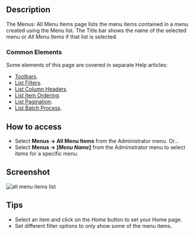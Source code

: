 <!-- Filename: Help4.x:Menus:_Items / Display title: Menus: All Menu Items -->

## Description

The Menus: All Menu Items page lists the menu items contained in a menu created
using the Menu list.
The Title bar shows the name of the selected menu or *All Menu Items* if
that list is selected.

### Common Elements

Some elements of this page are covered in separate Help articles:

* [Toolbars](jdocmanual?article=help/common-elements/toolbars).
* [List Filters](jdocmanual?article=help/common-elements/list-filters).
* [List Column Headers](jdocmanual?article=help/common-elements/list-column-headers).
* [List Item Ordering](jdocmanual?article=help/common-elements/list-ordering).
* [List Pagination](jdocmanual?article=help/common-elements/list-pagination).
* [List Batch Process](jdocmanual?article=help/common-elements/list-batch-process).

## How to access

- Select **Menus → All Menu Items** from the Administrator menu.
  Or...
- Select **Menus → \[*Menu Name*\]** from the Administrator menu to
  select items for a specific menu.

## Screenshot

![all menu items list](../../../en/images/menus/menus-all-menu-items-list.png)

## Tips

- Select an item and click on the *Home* button to set your Home page.
- Set different filter options to only show some of the menu items.

